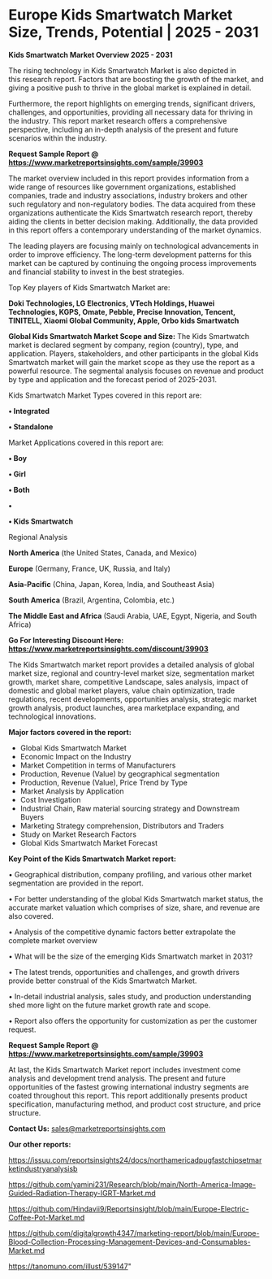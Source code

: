 # Europe Kids Smartwatch Market Size, Trends, Potential | 2025 - 2031

<Strong> Kids Smartwatch Market Overview 2025 - 2031</strong>

The rising technology in Kids Smartwatch Market is also depicted in this research report. Factors that are boosting the growth of the market, and giving a positive push to thrive in the global market is explained in detail.

Furthermore, the report highlights on emerging trends, significant drivers, challenges, and opportunities, providing all necessary data for thriving in the industry. This report market research offers a comprehensive perspective, including an in-depth analysis of the present and future scenarios within the industry.

<strong>Request Sample Report @ <a href=https://www.marketreportsinsights.com/sample/39903>https://www.marketreportsinsights.com/sample/39903</a></strong>

The market overview included in this report provides information from a wide range of resources like government organizations, established companies, trade and industry associations, industry brokers and other such regulatory and non-regulatory bodies. The data acquired from these organizations authenticate the Kids Smartwatch research report, thereby aiding the clients in better decision making. Additionally, the data provided in this report offers a contemporary understanding of the market dynamics.

The leading players are focusing mainly on technological advancements in order to improve efficiency. The long-term development patterns for this market can be captured by continuing the ongoing process improvements and financial stability to invest in the best strategies.

Top Key players of Kids Smartwatch Market are:

<strong>Doki Technologies, LG Electronics, VTech Holdings, Huawei Technologies, KGPS, Omate, Pebble, Precise Innovation, Tencent, TINITELL, Xiaomi Global Community, Apple, Orbo kids Smartwatch</strong>

<strong><b>Global Kids Smartwatch Market Scope and Size:</b></strong>
The Kids Smartwatch market is declared segment by company, region (country), type, and application. Players, stakeholders, and other participants in the global Kids Smartwatch market will gain the market scope as they use the report as a powerful resource. The segmental analysis focuses on revenue and product by type and application and the forecast period of 2025-2031.

Kids Smartwatch Market Types covered in this report are:

<strong>•  Integrated

•  Standalone</strong>

Market Applications covered in this report are:

<strong>•  Boy

•  Girl

•  Both

•  

•  Kids Smartwatch</strong> 

Regional Analysis

<strong>North America</strong> (the United States, Canada, and Mexico)

<strong>Europe</strong> (Germany, France, UK, Russia, and Italy)

<strong>Asia-Pacific</strong> (China, Japan, Korea, India, and Southeast Asia)

<strong>South America</strong> (Brazil, Argentina, Colombia, etc.)

<strong>The Middle East and Africa</strong> (Saudi Arabia, UAE, Egypt, Nigeria, and South Africa)

<strong>Go For Interesting Discount Here: <a href=https://www.marketreportsinsights.com/discount/39903>https://www.marketreportsinsights.com/discount/39903</a></strong>

The Kids Smartwatch market report provides a detailed analysis of global market size, regional and country-level market size, segmentation market growth, market share, competitive Landscape, sales analysis, impact of domestic and global market players, value chain optimization, trade regulations, recent developments, opportunities analysis, strategic market growth analysis, product launches, area marketplace expanding, and technological innovations.

<strong><b>Major factors covered in the report:</b></strong>
<ul>
  <li>Global Kids Smartwatch Market </li>
  <li>Economic Impact on the Industry</li>
  <li>Market Competition in terms of Manufacturers</li>
  <li>Production, Revenue (Value) by geographical segmentation</li>
  <li>Production, Revenue (Value), Price Trend by Type</li>
  <li>Market Analysis by Application</li>
  <li>Cost Investigation</li>
  <li>Industrial Chain, Raw material sourcing strategy and Downstream Buyers</li>
  <li>Marketing Strategy comprehension, Distributors and Traders</li>
  <li>Study on Market Research Factors</li>
  <li>Global Kids Smartwatch Market Forecast</li>
</ul>

<strong><b>Key Point of the Kids Smartwatch Market report:</b></strong>

• Geographical distribution, company profiling, and various other market segmentation are provided in the report.

• For better understanding of the global Kids Smartwatch market status, the accurate market valuation which comprises of size, share, and revenue are also covered.

• Analysis of the competitive dynamic factors better extrapolate the complete market overview

• What will be the size of the emerging Kids Smartwatch market in 2031?

• The latest trends, opportunities and challenges, and growth drivers provide better construal of the Kids Smartwatch Market.

• In-detail industrial analysis, sales study, and production understanding shed more light on the future market growth rate and scope.

• Report also offers the opportunity for customization as per the customer request.

<strong>Request Sample Report @ <a href=https://www.marketreportsinsights.com/sample/39903>https://www.marketreportsinsights.com/sample/39903</a></strong>

At last, the Kids Smartwatch Market report includes investment come analysis and development trend analysis. The present and future opportunities of the fastest growing international industry segments are coated throughout this report. This report additionally presents product specification, manufacturing method, and product cost structure, and price structure.

<strong>Contact Us:</strong>
sales@marketreportsinsights.com

<strong>Our other reports:</strong>

<a href=https://issuu.com/reportsinsights24/docs/northamericadpugfastchipsetmarketindustryanalysisb>https://issuu.com/reportsinsights24/docs/northamericadpugfastchipsetmarketindustryanalysisb</a>

<a href=https://github.com/yamini231/Research/blob/main/North-America-Image-Guided-Radiation-Therapy-IGRT-Market.md>https://github.com/yamini231/Research/blob/main/North-America-Image-Guided-Radiation-Therapy-IGRT-Market.md</a>

<a href=https://github.com/Hindavii9/Reportsinsight/blob/main/Europe-Electric-Coffee-Pot-Market.md>https://github.com/Hindavii9/Reportsinsight/blob/main/Europe-Electric-Coffee-Pot-Market.md</a>

<a href=https://github.com/digitalgrowth4347/marketing-report/blob/main/Europe-Blood-Collection-Processing-Management-Devices-and-Consumables-Market.md>https://github.com/digitalgrowth4347/marketing-report/blob/main/Europe-Blood-Collection-Processing-Management-Devices-and-Consumables-Market.md</a>

<a href=https://tanomuno.com/illust/539147>https://tanomuno.com/illust/539147</a>"
